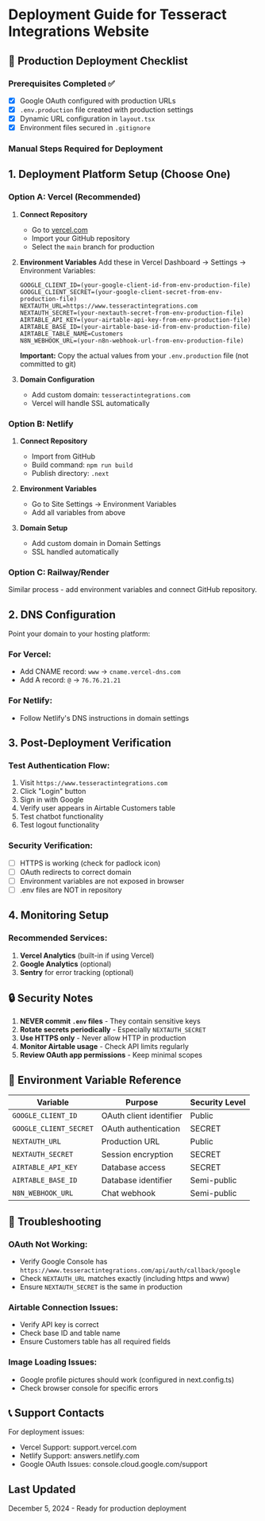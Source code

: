 # Deployment Guide for Tesseract Integrations Website

## 🚀 Production Deployment Checklist

### Prerequisites Completed ✅
- [x] Google OAuth configured with production URLs
- [x] `.env.production` file created with production settings
- [x] Dynamic URL configuration in `layout.tsx`
- [x] Environment files secured in `.gitignore`

### Manual Steps Required for Deployment

## 1. Deployment Platform Setup (Choose One)

### Option A: Vercel (Recommended)
1. **Connect Repository**
   - Go to [vercel.com](https://vercel.com)
   - Import your GitHub repository
   - Select the `main` branch for production

2. **Environment Variables**
   Add these in Vercel Dashboard → Settings → Environment Variables:
   ```
   GOOGLE_CLIENT_ID=(your-google-client-id-from-env-production-file)
   GOOGLE_CLIENT_SECRET=(your-google-client-secret-from-env-production-file)
   NEXTAUTH_URL=https://www.tesseractintegrations.com
   NEXTAUTH_SECRET=(your-nextauth-secret-from-env-production-file)
   AIRTABLE_API_KEY=(your-airtable-api-key-from-env-production-file)
   AIRTABLE_BASE_ID=(your-airtable-base-id-from-env-production-file)
   AIRTABLE_TABLE_NAME=Customers
   N8N_WEBHOOK_URL=(your-n8n-webhook-url-from-env-production-file)
   ```
   
   **Important:** Copy the actual values from your `.env.production` file (not committed to git)

3. **Domain Configuration**
   - Add custom domain: `tesseractintegrations.com`
   - Vercel will handle SSL automatically

### Option B: Netlify
1. **Connect Repository**
   - Import from GitHub
   - Build command: `npm run build`
   - Publish directory: `.next`

2. **Environment Variables**
   - Go to Site Settings → Environment Variables
   - Add all variables from above

3. **Domain Setup**
   - Add custom domain in Domain Settings
   - SSL handled automatically

### Option C: Railway/Render
Similar process - add environment variables and connect GitHub repository.

## 2. DNS Configuration

Point your domain to your hosting platform:

### For Vercel:
- Add CNAME record: `www` → `cname.vercel-dns.com`
- Add A record: `@` → `76.76.21.21`

### For Netlify:
- Follow Netlify's DNS instructions in domain settings

## 3. Post-Deployment Verification

### Test Authentication Flow:
1. Visit `https://www.tesseractintegrations.com`
2. Click "Login" button
3. Sign in with Google
4. Verify user appears in Airtable Customers table
5. Test chatbot functionality
6. Test logout functionality

### Security Verification:
- [ ] HTTPS is working (check for padlock icon)
- [ ] OAuth redirects to correct domain
- [ ] Environment variables are not exposed in browser
- [ ] .env files are NOT in repository

## 4. Monitoring Setup

### Recommended Services:
1. **Vercel Analytics** (built-in if using Vercel)
2. **Google Analytics** (optional)
3. **Sentry** for error tracking (optional)

## 🔒 Security Notes

1. **NEVER commit `.env` files** - They contain sensitive keys
2. **Rotate secrets periodically** - Especially `NEXTAUTH_SECRET`
3. **Use HTTPS only** - Never allow HTTP in production
4. **Monitor Airtable usage** - Check API limits regularly
5. **Review OAuth app permissions** - Keep minimal scopes

## 📝 Environment Variable Reference

| Variable | Purpose | Security Level |
|----------|---------|---------------|
| `GOOGLE_CLIENT_ID` | OAuth client identifier | Public |
| `GOOGLE_CLIENT_SECRET` | OAuth authentication | SECRET |
| `NEXTAUTH_URL` | Production URL | Public |
| `NEXTAUTH_SECRET` | Session encryption | SECRET |
| `AIRTABLE_API_KEY` | Database access | SECRET |
| `AIRTABLE_BASE_ID` | Database identifier | Semi-public |
| `N8N_WEBHOOK_URL` | Chat webhook | Semi-public |

## 🚨 Troubleshooting

### OAuth Not Working:
- Verify Google Console has `https://www.tesseractintegrations.com/api/auth/callback/google`
- Check `NEXTAUTH_URL` matches exactly (including https and www)
- Ensure `NEXTAUTH_SECRET` is the same in production

### Airtable Connection Issues:
- Verify API key is correct
- Check base ID and table name
- Ensure Customers table has all required fields

### Image Loading Issues:
- Google profile pictures should work (configured in next.config.ts)
- Check browser console for specific errors

## 📞 Support Contacts

For deployment issues:
- Vercel Support: support.vercel.com
- Netlify Support: answers.netlify.com
- Google OAuth Issues: console.cloud.google.com/support

## Last Updated
December 5, 2024 - Ready for production deployment